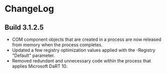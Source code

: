 # ChangeLog #

## Build 3.1.2.5 ##

- COM component objects that are created in a process are now released from memory when the process completes.
- Updated a few registry optimization values applied with the -Registry "Default" parameter.
- Removed redundant and unnecessary code within the process that applies Microsoft DaRT 10.